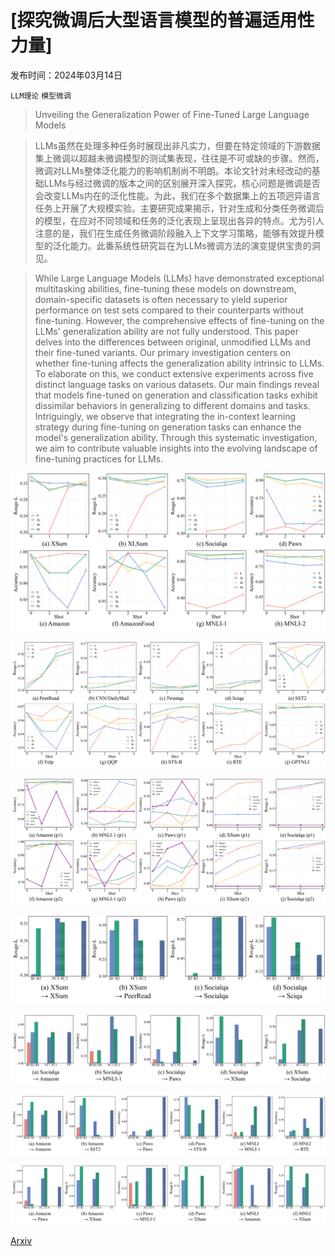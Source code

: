 # [探究微调后大型语言模型的普遍适用性力量]

发布时间：2024年03月14日

`LLM理论` `模型微调`

> Unveiling the Generalization Power of Fine-Tuned Large Language Models

> LLMs虽然在处理多种任务时展现出非凡实力，但要在特定领域的下游数据集上微调以超越未微调模型的测试集表现，往往是不可或缺的步骤。然而，微调对LLMs整体泛化能力的影响机制尚不明朗。本论文针对未经改动的基础LLMs与经过微调的版本之间的区别展开深入探究，核心问题是微调是否会改变LLMs内在的泛化性能。为此，我们在多个数据集上的五项迥异语言任务上开展了大规模实验。主要研究成果揭示，针对生成和分类任务微调后的模型，在应对不同领域和任务的泛化表现上呈现出各异的特点。尤为引人注意的是，我们在生成任务微调阶段融入上下文学习策略，能够有效提升模型的泛化能力。此番系统性研究旨在为LLMs微调方法的演变提供宝贵的洞见。

> While Large Language Models (LLMs) have demonstrated exceptional multitasking abilities, fine-tuning these models on downstream, domain-specific datasets is often necessary to yield superior performance on test sets compared to their counterparts without fine-tuning. However, the comprehensive effects of fine-tuning on the LLMs' generalization ability are not fully understood. This paper delves into the differences between original, unmodified LLMs and their fine-tuned variants. Our primary investigation centers on whether fine-tuning affects the generalization ability intrinsic to LLMs. To elaborate on this, we conduct extensive experiments across five distinct language tasks on various datasets. Our main findings reveal that models fine-tuned on generation and classification tasks exhibit dissimilar behaviors in generalizing to different domains and tasks. Intriguingly, we observe that integrating the in-context learning strategy during fine-tuning on generation tasks can enhance the model's generalization ability. Through this systematic investigation, we aim to contribute valuable insights into the evolving landscape of fine-tuning practices for LLMs.

![探究微调后大型语言模型的普遍适用性力量](../../../paper_images/2403.09162/x1.png)

![探究微调后大型语言模型的普遍适用性力量](../../../paper_images/2403.09162/x2.png)

![探究微调后大型语言模型的普遍适用性力量](../../../paper_images/2403.09162/x3.png)

![探究微调后大型语言模型的普遍适用性力量](../../../paper_images/2403.09162/x4.png)

![探究微调后大型语言模型的普遍适用性力量](../../../paper_images/2403.09162/x5.png)

![探究微调后大型语言模型的普遍适用性力量](../../../paper_images/2403.09162/x6.png)

![探究微调后大型语言模型的普遍适用性力量](../../../paper_images/2403.09162/x7.png)

[Arxiv](https://arxiv.org/abs/2403.09162)